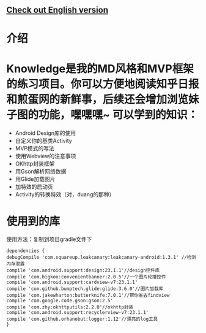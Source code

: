 [Check out English version](README_en.md)
--

介绍
===
Knowledge是我的MD风格和MVP框架的练习项目。你可以方便地阅读知乎日报和煎蛋网的新鲜事，后续还会增加浏览妹子图的功能，嘿嘿嘿~
可以学到的知识：
===
- Android Design库的使用
- 自定义你的基类Activity
- MVP模式的写法
- 使用Webview的注意事项
- OKhttp封装框架
- 用Gson解析网络数据
- 用Glide加载图片
- 加特效的启动页
- Activity的转换特效（对，duang的那种）

使用到的库
===
使用方法：复制到项目gradle文件下

    dependencies {
    debugCompile 'com.squareup.leakcanary:leakcanary-android:1.3.1' //检测内存泄露
    compile 'com.android.support:design:23.1.1'//design控件库
    compile 'com.bigkoo:convenientbanner:2.0.5'//一个图片轮播控件
    compile 'com.android.support:cardview-v7:23.1.1'
    compile 'com.github.bumptech.glide:glide:3.6.0'//图片加载库
    compile 'com.jakewharton:butterknife:7.0.1'//帮你省去findview
    compile 'com.google.code.gson:gson:2.5'
    compile 'com.zhy:okhttputils:2.2.0'//okhttp封装
    compile 'com.android.support:recyclerview-v7:23.1.1'
    compile 'com.github.orhanobut:logger:1.12'//漂亮的log工具
    }
